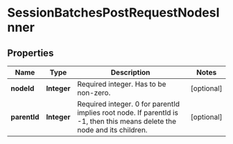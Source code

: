 

# SessionBatchesPostRequestNodesInner


## Properties

| Name | Type | Description | Notes |
|------------ | ------------- | ------------- | -------------|
|**nodeId** | **Integer** | Required integer. Has to be non-zero. |  [optional] |
|**parentId** | **Integer** | Required integer. 0 for parentId implies root node. If parentId is -1, then this means delete the node and its children. |  [optional] |



